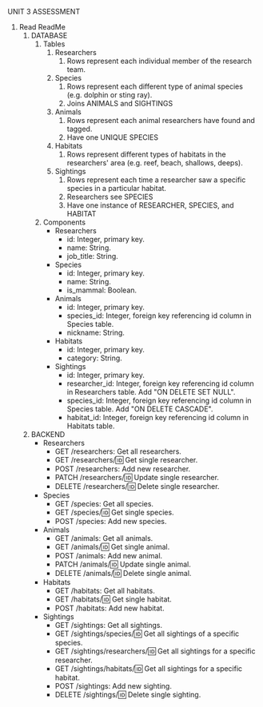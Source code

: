 UNIT 3 ASSESSMENT


1. Read ReadMe
    1. DATABASE
        1. Tables
            1. Researchers 
                1. Rows represent each individual member of the research team.
            2. Species
                1. Rows represent each different type of animal species (e.g. dolphin or sting ray).
                2. Joins ANIMALS and SIGHTINGS
            3. Animals
                1. Rows represent each animal researchers have found and tagged.
                2. Have one UNIQUE SPECIES
            4. Habitats
                1. Rows represent different types of habitats in the researchers' area (e.g. reef, beach, shallows, deeps).
            5. Sightings
                1. Rows represent each time a researcher saw a specific species in a particular habitat.
                2. Researchers see SPECIES
                3. Have one instance of RESEARCHER, SPECIES, and HABITAT
        2. Components
            * Researchers
                * id: Integer, primary key.
                * name: String.
                * job_title: String.
            * Species
                * id: Integer, primary key.
                * name: String.
                * is_mammal: Boolean.
            * Animals
                * id: Integer, primary key.
                * species_id: Integer, foreign key referencing id column in Species table.
                * nickname: String.
            * Habitats
                * id: Integer, primary key.
                * category: String.
            * Sightings
                * id: Integer, primary key.
                * researcher_id: Integer, foreign key referencing id column in Researchers table. Add "ON DELETE SET NULL".
                * species_id: Integer, foreign key referencing id column in Species table. Add "ON DELETE CASCADE".
                * habitat_id: Integer, foreign key referencing id column in Habitats table.
    2. BACKEND
        * Researchers
            * GET /researchers: Get all researchers.
            * GET /researchers/:id: Get single researcher.
            * POST /researchers: Add new researcher.
            * PATCH /researchers/:id: Update single researcher.
            * DELETE /researchers/:id: Delete single researcher.
        * Species
            * GET /species: Get all species.
            * GET /species/:id: Get single species.
            * POST /species: Add new species.
        * Animals
            * GET /animals: Get all animals.
            * GET /animals/:id: Get single animal.
            * POST /animals: Add new animal.
            * PATCH /animals/:id: Update single animal.
            * DELETE /animals/:id: Delete single animal.
        * Habitats
            * GET /habitats: Get all habitats.
            * GET /habitats/:id: Get single habitat.
            * POST /habitats: Add new habitat.
        * Sightings
            * GET /sightings: Get all sightings.
            * GET /sightings/species/:id: Get all sightings of a specific species.
            * GET /sightings/researchers/:id: Get all sightings for a specific researcher.
            * GET /sightings/habitats/:id: Get all sightings for a specific habitat.
            * POST /sightings: Add new sighting.
            * DELETE /sightings/:id: Delete single sighting.